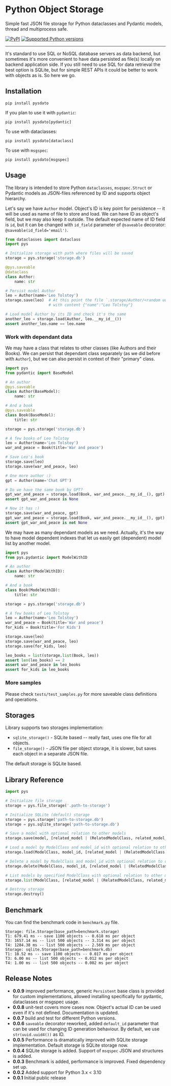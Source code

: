 # Python Object Storage 

Simple fast JSON file storage for Python dataclasses and Pydantic models, thread and multiprocess safe. 

[![PyPI](https://img.shields.io/pypi/v/pysdato)](https://pypi.org/project/pysdato/)
[![Supported Python
versions](https://img.shields.io/pypi/pyversions/pysdato.svg)](https://pypi.org/project/pysdato/)

----
It's standard to use SQL or NoSQL database servers as data backend, but sometimes it's more
convenient to have data persisted as file(s) locally on backend application side. If you still
need to use SQL for data retrieval the best option is SQLite, but for simple REST APIs it 
could be better to work with objects as is. So here we go.

## Installation
```shell
pip install pysdato
```

If you plan to use it with `pydantic`:
```shell
pip install pysdato[pydantic]
```

To use with dataclasses:
```shell
pip install pysdato[dataclass]
```

To use with `msgspec`:
```shell
pip install pysdato[msgspec]
```


## Usage
The library is intended to store Python `dataclasses`, `msqspec.Struct` or Pydantic models as JSON-files referenced by ID 
and supports object hierarchy. 

Let's say we have `Author` model. Object's ID is key point for persistence -- it will be used as name of
file to store and load. We can have ID as object's field, but we may also keep it outside. 
The default expected name of ID field is `id`, but it can be changed with `id_field` 
parameter of `@saveable` decorator: `@saveable(id_field='email')`. 

```python
from dataclasses import dataclass
import pys

# Initialize storage with path where files will be saved
storage = pys.storage('storage.db')

@pys.saveable
@dataclass
class Author:
    name: str

# Persist model Author
leo = Author(name='Leo Tolstoy')
storage.save(leo)  # At this point the file `.storage/Author/<random uuid id>.json` will be saved
                   # with content {"name":"Leo Tolstoy"}

# Load model Author by its ID and check it's the same
another_leo = storage.load(Author, leo.__my_id__())
assert another_leo.name == leo.name
```

### Work with dependant data
We may have a class that relates to other classes (like Authors and their Books). We can persist
that dependant class separately (as we did before with `Author`), but we can also persist 
in context of their "primary" class.

```python
import pys
from pydantic import BaseModel

# An author
@pys.saveable
class Author(BaseModel):
    name: str

# And a book
@pys.saveable
class Book(BaseModel):
    title: str

storage = pys.storage('storage.db')

# A few books of Leo Tolstoy
leo = Author(name='Leo Tolstoy')
war_and_peace = Book(title='War and peace')

# Save Leo's book
storage.save(leo)
storage.save(war_and_peace, leo)

# One more author :)
gpt = Author(name='Chat GPT')

# Do we have the same book by GPT?
gpt_war_and_peace = storage.load(Book, war_and_peace.__my_id__(), gpt)
assert gpt_war_and_peace is None

# Now it has :)
storage.save(war_and_peace, gpt)
gpt_war_and_peace = storage.load(Book, war_and_peace.__my_id__(), gpt)
assert gpt_war_and_peace is not None
```

We may have as many dependant models as we need. Actually, it's the way to have model dependent indexes
that let us easily get (dependent) model list by another model.
```python
import pys
from pys.pydantic import ModelWithID

# An author
class Author(ModelWithID):
    name: str

# And a book
class Book(ModelWithID):
    title: str

storage = pys.storage('storage.db')

# A few books of Leo Tolstoy
leo = Author(name='Leo Tolstoy')
war_and_peace = Book(title='War and peace')
for_kids = Book(title='For Kids')

storage.save(leo)
storage.save(war_and_peace, leo)
storage.save(for_kids, leo)

leo_books = list(storage.list(Book, leo))
assert len(leo_books) == 2
assert war_and_peace in leo_books
assert for_kids in leo_books
```

### More samples
Please check `tests/test_samples.py` for more saveable class definitions and operations.

## Storages
Library supports two storages implementation: 
- `sqlite_storage()` - SQLite based -- really fast, uses one file for all objects.
- `file_storage()` - JSON file per object storage, it is slower, but saves each object in a separate JSON file.

The default storage is SQLite based.

## Library Reference
```python
import pys

# Initialize file storage
storage = pys.file_storage('.path-to-storage')

# Initialize SQLite (default) storage
storage = pys.storage('path-to-storage.db')
storage = pys.sqlite_storage('path-to-storage.db')

# Save a model with optional relation to other models
storage.save(model, [related_model | (RelatedModelClass, related_model_id), ...])

# Load a model by ModelClass and model_id with optional relation to other models
storage.load(ModelClass, model_id, [related_model | (RelatedModelClass, related_model_id), ...])

# Delete a model by ModelClass and model_id with optional relation to other models
storage.delete(ModelClass, model_id, [related_model | (RelatedModelClass, related_model_id), ...])

# List models by specified ModelClass with optional relation to other models
storage.list(ModelClass, [related_model | (RelatedModelClass, related_model_id), ...])

# Destroy storage
storage.destroy()
```

## Benchmark
You can find the benchmark code in `benchmark.py` file.

```
Storage: file.Storage(base_path=benchmark.storage)
T1: 679.41 ms -- save 1100 objects -- 0.618 ms per object
T3: 1657.14 ms -- list 500 objects -- 3.314 ms per object
T4: 1284.38 ms -- list 500 objects -- 2.569 ms per object
Storage: sqlite.Storage(base_path=benchmark.db)
T1: 18.52 ms -- save 1100 objects -- 0.017 ms per object
T3: 6.00 ms -- list 500 objects -- 0.012 ms per object
T4: 1.00 ms -- list 500 objects -- 0.002 ms per object
```

## Release Notes
- **0.0.9** improved performance, generic `Persistent` base class is provided for custom implementations,
  allowed installing specifically for pydantic, dataclasses or msgspec usage.
- **0.0.8** unit-test covers more cases now. Object's actual ID can be used even if it's not defined. 
  Documentation is updated. 
- **0.0.7** build and test for different Python versions.
- **0.0.6** `saveable` decorator reworked, added `default_id` parameter that can be used for
changing ID generation behaviour. By default, we use `str(uuid.uuid4())` as ID.
- **0.0.5** Performance is dramatically improved with SQLite storage implementation. 
Default storage is SQLite storage now.
- **0.0.4** SQLite storage is added. Support of `msqspec` JSON and structures is added.
- **0.0.3** Benchmark is added, performance is improved. Fixed dependency set up.
- **0.0.2** Added support for Python 3.x < 3.10
- **0.0.1** Initial public release
